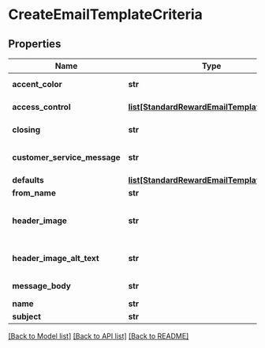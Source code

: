 # CreateEmailTemplateCriteria

## Properties
Name | Type | Description | Notes
------------ | ------------- | ------------- | -------------
**accent_color** | **str** | Accent Color | 
**access_control** | [**list[StandardRewardEmailTemplateAccess]**](StandardRewardEmailTemplateAccess.md) | Access Control | [optional] 
**closing** | **str** | Closing Message | 
**customer_service_message** | **str** | Customer Service Message | [optional] 
**defaults** | [**list[StandardRewardEmailTemplateDefault]**](StandardRewardEmailTemplateDefault.md) | Defaults | [optional] 
**from_name** | **str** | From Name | 
**header_image** | **str** | Header Image (Base 64 Encoded) | 
**header_image_alt_text** | **str** | Header Image - Alt Text | 
**message_body** | **str** | Message Body | 
**name** | **str** | Name | 
**subject** | **str** | Subject | 

[[Back to Model list]](../README.md#documentation-for-models) [[Back to API list]](../README.md#documentation-for-api-endpoints) [[Back to README]](../README.md)


